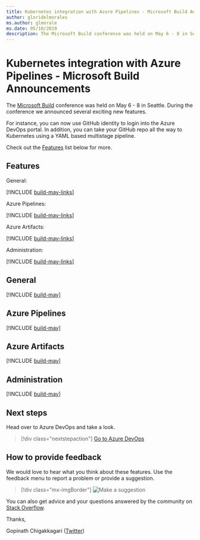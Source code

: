```yaml
---
title: Kubernetes integration with Azure Pipelines - Microsoft Build Announcements
author: gloridelmorales
ms.author: glmorale
ms.date: 05/10/2019
description: The Microsoft Build conference was held on May 6 - 8 in Seattle.
---
```


# Kubernetes integration with Azure Pipelines - Microsoft Build Announcements

The [Microsoft Build](https://www.microsoft.com/build) conference was held on May 6 - 8 in Seattle.  During the conference we announced several exciting new features. 

For instance, you can now use GitHub identity to login into the Azure DevOps portal. In addition, you can take your GitHub repo all the way to Kubernetes using a YAML based multistage pipeline. 

Check out the [Features](#features) list below for more.

## Features

General:

[!INCLUDE [build-may-links](includes/general/build-may-links.md)]

Azure Pipelines:

[!INCLUDE [build-may-links](includes/pipelines/build-may-links.md)]

Azure Artifacts:

[!INCLUDE [build-may-links](includes/artifacts/build-may-links.md)]

Administration:

[!INCLUDE [build-may-links](includes/administration/build-may-links.md)]

## General

[!INCLUDE [build-may](includes/general/build-may.md)]

## Azure Pipelines

[!INCLUDE [build-may](includes/pipelines/build-may.md)]

## Azure Artifacts

[!INCLUDE [build-may](includes/artifacts/build-may.md)]

## Administration

[!INCLUDE [build-may](includes/administration/build-may.md)]

## Next steps

Head over to Azure DevOps and take a look.

> [!div class="nextstepaction"]
> [Go to Azure DevOps](https://go.microsoft.com/fwlink/?LinkId=307137&campaign=o~msft~docs~product-vsts~release-notes)

## How to provide feedback

We would love to hear what you think about these features. Use the feedback menu to report a problem or provide a suggestion.

> [!div class="mx-imgBorder"]
> ![Make a suggestion](../media/make-a-suggestion.png)

You can also get advice and your questions answered by the community on [Stack Overflow](https://stackoverflow.com/questions/tagged/azure-devops).

Thanks,

Gopinath Chigakkagari ([Twitter](https://twitter.com/gopinach))
